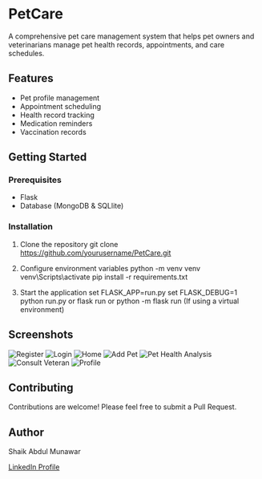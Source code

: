 # PetCare

A comprehensive pet care management system that helps pet owners and veterinarians manage pet health records, appointments, and care schedules.

## Features

- Pet profile management
- Appointment scheduling
- Health record tracking
- Medication reminders
- Vaccination records

## Getting Started

### Prerequisites

- Flask
- Database (MongoDB & SQLlite)

### Installation

1. Clone the repository
git clone https://github.com/yourusername/PetCare.git

2. Configure environment variables
python -m venv venv
venv\Scripts\activate
pip install -r requirements.txt

3. Start the application
set FLASK_APP=run.py
set FLASK_DEBUG=1
python run.py or flask run or python -m flask run (If using a virtual environment)

## Screenshots

![Register](Images/1.png)
![Login](Images/2.png)
![Home](Images/3.png)
![Add Pet](Images/4.png)
![Pet Health Analysis](Images/5.png)
![Consult Veteran](Images/6.png)
![Profile](Images/7.png)

## Contributing

Contributions are welcome! Please feel free to submit a Pull Request.

## Author

Shaik Abdul Munawar

[LinkedIn Profile](https://www.linkedin.com/in/shaik-abdul-munawar-b35821284)
